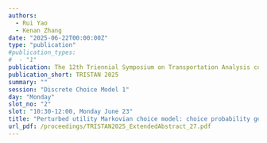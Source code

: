 ```yaml
---
authors:
  - Rui Yao
  - Kenan Zhang
date: "2025-06-22T00:00:00Z"
type: "publication"
#publication_types:
#  - "1"
publication: The 12th Triennial Symposium on Transportation Analysis conference
publication_short: TRISTAN 2025
summary: ""
session: "Discrete Choice Model 1"
day: "Monday"
slot_no: "2"
slot: "10:30-12:00, Monday June 23"
title: "Perturbed utility Markovian choice model: choice probability generation function and estimation"
url_pdf: /proceedings/TRISTAN2025_ExtendedAbstract_27.pdf
---
```

